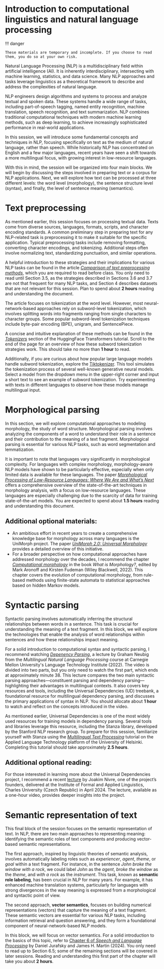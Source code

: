 # Introduction to computational linguistics and natural language processing

!!! danger

    These materials are temporary and incomplete. If you choose to read them, you do so at your own risk.

Natural Language Processing (NLP) is a multidisciplinary field within artificial intelligence (AI). It is inherently interdisciplinary, intersecting with machine learning, statistics, and data science. Many NLP approaches and tasks leverage linguistics as a theoretical framework to describe and address the complexities of natural language.

NLP engineers design algorithms and systems to process and analyze textual and spoken data. These systems handle a wide range of tasks, including part-of-speech tagging, named entity recognition, machine translation, speech recognition, and text summarization. NLP combines traditional computational techniques with modern machine learning methods, such as deep learning, to achieve increasingly sophisticated performance in real-world applications.

In this session, we will introduce some fundamental concepts and techniques in NLP, focusing specifically on text as the medium of natural language, rather than speech. While historically NLP has concentrated on English and a few major languages, recent years have seen a shift towards a more multilingual focus, with growing interest in low-resource languages.

With this in mind, the session will be organized into four main blocks. We will begin by discussing the steps involved in preparing text or a corpus for NLP applications. Next, we will explore how text can be processed at three different levels: the word level (morphology), the sentence structure level (syntax), and finally, the level of sentence meaning (semantics).

# Text preprocessing

As mentioned earlier, this session focuses on processing textual data. Texts come from diverse sources, languages, formats, scripts, and character encoding standards. A common preliminary step in preparing text for any NLP-related task is preprocessing it to make it suitable for the specific application. Typical preprocessing tasks include removing formatting, converting character encodings, and tokenizing. Additional steps often involve normalizing text, standardizing punctuation, and similar operations.

A helpful introduction to these strategies and their implications for various NLP tasks can be found in the article [*Comparison of text preprocessing methods*](https://www.cambridge.org/core/services/aop-cambridge-core/content/view/43A20821D65F1C0C4366B126FC794AE3/S1351324922000213a.pdf/comparison-of-text-preprocessing-methods.pdf), which you are required to read before class. You only need to read until Section 3.5, as the strategies described in Sections 3.6 and 3.7 are not that frequent for many NLP tasks, and Section 4 describes datasets that are not relevant for this session. Plan to spend about **2 hours** reading and understanding the document.

The article focuses on tokenization at the word level. However, most neural-network-based approaches rely on subword-level tokenization, which involves splitting words into fragments ranging from single characters to character groups. Some popular subword-level tokenization techniques include byte-pair encoding (BPE), unigram, and SentencePiece.

A concise and intuitive explanation of these methods can be found in the [*Tokenizers*](https://huggingface.co/docs/transformers/main/tokenizer_summary) section of the HuggingFace Transformers tutorial. Scroll to the end of the page for an overview of how these subword tokenization strategies work. This should take no more than **1 hour** to read.

Additionally, if you are curious about how popular large language models handle subword tokenization, explore the [Tiktokenizer](https://tiktokenizer.com). This tool simulates the tokenization process of several well-known generative neural models. Select a model from the dropdown menu in the upper-right corner and input a short text to see an example of subword tokenization. Try experimenting with texts in different languages to observe how these models manage multilingual input.

# Morphological parsing

In this section, we will explore computational approaches to modeling morphology, the study of word structure. Morphological parsing involves analyzing the components of a word to understand their role in a sentence and their contribution to the meaning of a text fragment. Morphological parsing is essential for various NLP tasks, such as word segmentation and lemmatization.

It is important to note that languages vary significantly in morphological complexity. For languages with complex morphology, morphology-aware NLP models have shown to be particularly effective, especially when only limited data is available for these languages. The paper [*Morphological Processing of Low-Resource Languages: Where We Are and What’s Next*](https://aclanthology.org/2022.findings-acl.80.pdf) offers a comprehensive overview of the state-of-the-art techniques in morphology analysis, with a focus on low-resource languages. These languages are especially challenging due to the scarcity of data for training state-of-the-art models. You are expected to spend about **1.5 hours** reading and understanding this document.

## Additional **optional** materials: 

* An ambitious effort in recent years to create a comprehensive knowledge base for morphology across many languages is the UniMorph project. The paper [*UniMorph 2.0: Universal Morphology*](https://aclanthology.org/L18-1293v2.pdf) provides a detailed overview of this initiative.
* For a broader perspective on how computational approaches have addressed morphology over the decades, I recommend the chapter [*Computational morphology*](https://ling.auf.net/lingbuzz/007366/current.pdf?_s=R2w2FR3x92UHOOwt) in the book *What is Morphology?*, edited by Mark Aronoff and Kirsten Fudeman (Wiley Blackwell, 2022). This chapter covers the evolution of computational morphology, from rule-based methods using finite-state automata to statistical approaches based on hidden Markov models.

# Syntactic parsing

Syntactic parsing involves automatically inferring the structural relationships between words in a sentence. This task is crucial for understanding the meaning of a text fragment. In this block, we will explore the technologies that enable the analysis of word relationships within sentences and how these relationships impact meaning.

For a solid introduction to computational syntax and syntactic parsing, I recommend watching [*Depenency Parsing*](https://www.youtube.com/watch?v=f-3N0stPtbw), a lecture by Graham Neubig from the *Multilingual Natural Language Processing* course at Carnegie Mellon University's Language Technology Institute (2022). The video is divided into two parts, but you only need to watch the first part, which ends at approximately minute 38\. This lecture compares the two main syntactic parsing approaches—constituent parsing and dependency parsing—highlighting their advantages in multilingual contexts. It also covers key resources and tools, including the Universal Dependencies (UD) treebank, a foundational resource for multilingual dependency parsing, and discusses the primary applications of syntax in NLP. You should allocate about **1 hour** to watch and reflect on the concepts introduced in the video.

As mentioned earlier, Universal Dependencies is one of the most widely used resources for training models in dependency parsing. Several tools and libraries leverage this resource, including the Stanza library, developed by the Stanford NLP research group. To prepare for this session, familiarize yourself with Stanza using the [*Multilingual Text Processing*](https://applied-language-technology.mooc.fi/html/notebooks/part_iii/01_multilingual_nlp.html) tutorial on the Applied Language Technology platform of the University of Helsinki. Completing this tutorial should take approximately **2.5 hours**.

## Additional **optional** reading: 

For those interested in learning more about the Universal Dependencies project, I recommend a recent [lecture](https://www.youtube.com/watch?v=rIo44KZ9nTc) by Joakim Nivre, one of the project’s founders, delivered at the Institute of Formal and Applied Linguistics, Charles University (Czech Republic) in April 2024\. The lecture, available as a one-hour video, provides deeper insights into the project.

# Semantic representation of text

This final block of the session focuses on the semantic representation of text. In NLP, there are two main approaches to representing meaning: identifying the semantic roles of text components and producing vector-based semantic representations.

The first approach, inspired by linguistic theories of semantic analysis, involves automatically labeling roles such as *experiencer*, *agent*, *theme*, or *goal* within a text fragment. For instance, in the sentence *John broke the window with a rock*, we could label *John* as the *agent*, *broke the window* as the *theme*, and *with a rock* as the *instrument*. This task, known as **semantic role labeling**, has been crucial in NLP for many years. For example, it has enhanced machine translation systems, particularly for languages with strong divergences in the way meaning is expressed from a morphological and syntactic point of view.

The second approach, **vector semantics**, focuses on building numerical representations (vectors) that capture the meaning of a text fragment. These semantic vectors are essential for various NLP tasks, including information retrieval and question answering, and they form a foundational component of neural-network-based NLP models.

In this block, we will focus on vector semantics. For a solid introduction to the basics of this topic, refer to [Chapter 6 of *Speech and Language Processing*](https://web.stanford.edu/~jurafsky/slp3/6.pdf) by Daniel Jurafsky and James H. Martin (2024). You only need to read up to Section 6.5; some of the remaining sections will be covered in later sessions. Reading and understanding this first part of the chapter will take you about **2 hours**.